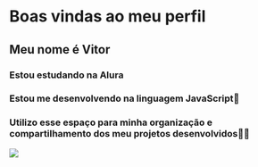 # Boas vindas ao meu perfil 
## Meu nome é Vitor 

### Estou estudando na Alura

### Estou me desenvolvendo na linguagem JavaScript🤔

### Utilizo esse espaço para minha organização e compartilhamento dos meu projetos desenvolvidos🐱‍🏍

![](https://encrypted-tbn0.gstatic.com/images?q=tbn:ANd9GcSflCCBhquVLwqDDBM6xKpn3Y_U06Pl42Beiw&s)
